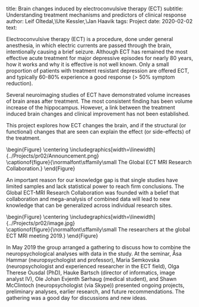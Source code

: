 title: Brain changes induced by electroconvulsive therapy (ECT)
subtitle: Understanding treatment mechanisms and predictors of clinical response
author: Leif Oltedal,\\Ute Kessler,\\Jan Haavik
tags: Project
date: 2020-02-02
text:

Electroconvulsive therapy (ECT) is a procedure, done under general anesthesia, in which electric currents are passed through the brain, intentionally causing a brief seizure. Although ECT has remained the most effective acute treatment for major depressive episodes for nearly 80 years, how it works and why it is effective is not well known. Only a small proportion of patients with treatment resistant depression are offered ECT, and typically 60-80\% experience a good response (> 50\% symptom reduction).

Several neuroimaging studies of ECT have demonstrated volume increases of brain areas after treatment. The most consistent finding has been volume increase of the hippocampus. However, a link between the treatment induced brain changes and clinical improvement has not been established.

This project explores how ECT changes the brain, and if the structural (or functional) changes that are seen can explain the effect (or side-effects) of the treatment.

\begin{Figure}
    \centering
    \includegraphics[width=\linewidth]{../Projects/pr02/Announcement.png}  
    \captionof{figure}{\normalfont\sffamily\small The Global ECT MRI Research Collaboration.}
\end{Figure}

An important reason for our knowledge gap is that single studies have limited samples and lack statistical power to reach firm conclusions. The Global ECT-MRI Research Collaboration was founded with a belief that collaboration and mega-analysis of combined data will lead to new knowledge that can be generalized across individual research sites.

\begin{Figure}
    \centering
    \includegraphics[width=\linewidth]{../Projects/pr02/image.jpg}  
    \captionof{figure}{\normalfont\sffamily\small The researchers at the global ECT MRI meeting 2019.}
\end{Figure}

In May 2019 the group arranged a gathering to discuss how to combine the neuropsychological analyses with data in the study. At the seminar, Åsa Hammar (neuropsychologist and professor), Maria Semkovska (neuropsychologist and experienced researcher in the ECT field), Olga Therese Ousdal (PhD), Hauke Bartsch (director of informatics, image analyst IV), Ole Johan Evjenth Sørhaug (medical student), and Shawn McClintoch (neuropsychologist (via Skype)) presented ongoing projects, preliminary analyses, earlier research, and future recommendations. The gathering was a good day for discussions and new ideas.
